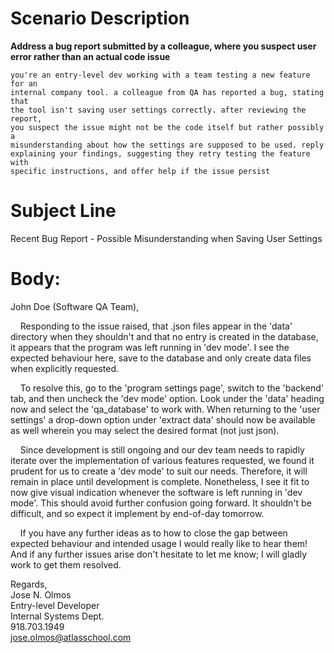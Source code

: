 # Scenario Description

**Address a bug report submitted by a colleague, where you suspect user
error rather than an actual code issue**

```
you're an entry-level dev working with a team testing a new feature for an
internal company tool. a colleague from QA has reported a bug, stating that
the tool isn't saving user settings correctly. after reviewing the report,
you suspect the issue might not be the code itself but rather possibly a
misunderstanding about how the settings are supposed to be used. reply
explaining your findings, suggesting they retry testing the feature with
specific instructions, and offer help if the issue persist
```

# Subject Line

Recent Bug Report - Possible Misunderstanding when Saving User Settings

# Body:

John Doe (Software QA Team),

&nbsp;&nbsp;&nbsp;&nbsp;Responding to the issue raised, that .json files appear in the 'data'
directory when they shouldn't and that no entry is created in the database,
it appears that the program was left running in 'dev mode'. I see the
expected behaviour here, save to the database and only create data files
when explicitly requested.

&nbsp;&nbsp;&nbsp;&nbsp;To resolve this, go to the 'program settings page', switch to the 'backend'
tab, and then uncheck the 'dev mode' option. Look under the 'data' heading now
and select the 'qa_database' to work with. When returning to the 'user settings'
a drop-down option under 'extract data' should now be available as well
wherein you may select the desired format (not just json).

&nbsp;&nbsp;&nbsp;&nbsp;Since development is still ongoing and our dev team needs to rapidly
iterate over the implementation of various features requested, we found it
prudent for us to create a 'dev mode' to suit our needs. Therefore, it will
remain in place until development is complete. Nonetheless, I see it fit to
now give visual indication whenever the software is left running in 'dev
mode'. This should avoid further confusion going forward. It shouldn't be
difficult, and so expect it implement by end-of-day tomorrow.

&nbsp;&nbsp;&nbsp;&nbsp;If you have any further ideas as to how to close the gap between expected
behaviour and intended usage I would really like to hear them! And if any
further issues arise don't hesitate to let me know; I will gladly work to
get them resolved.

Regards,\
Jose N. Olmos\
Entry-level Developer\
Internal Systems Dept.\
918.703.1949\
jose.olmos@atlasschool.com

